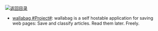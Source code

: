 [![返回目录](https://parg.co/UGo)](https://parg.co/b4z)

* [wallabag #Project#](https://github.com/wallabag/wallabag): wallabag is a self hostable application for saving web pages: Save and classify articles. Read them later. Freely.
